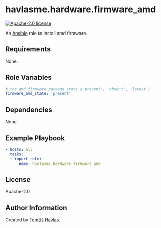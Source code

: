 havlasme.hardware.firmware_amd
==============================

[![Apache-2.0 license][license-image]][license-link]

An [Ansible](https://www.ansible.com/) role to install amd firmware.

Requirements
------------

None.

Role Variables
--------------

```yaml
# the amd firmware package state ('present', 'absent', 'latest')
firmware_amd_state: 'present'
```

Dependencies
------------

None.

Example Playbook
----------------

```yaml
- hosts: all
  tasks:
  - import_role:
      name: havlasme.hardware.firmware_amd
```

License
-------

Apache-2.0

Author Information
------------------

Created by [Tomáš Havlas](https://havlas.me/).

[license-image]: https://img.shields.io/badge/license-Apache2.0-blue.svg?style=flat-square
[license-link]: ../../LICENSE
